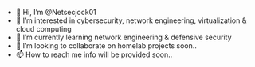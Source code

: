 - 👋 Hi, I’m @Netsecjock01
- 👀 I’m interested in cybersecurity, network engineering, virtualization & cloud computing
- 🌱 I’m currently learning network engineering & defensive security
- 💞️ I’m looking to collaborate on homelab projects soon..
- 📫 How to reach me info will be provided soon..

<!---
Netsecjock01/Netsecjock01 is a ✨ special ✨ repository because its `README.md` (this file) appears on your GitHub profile.
You can click the Preview link to take a look at your changes.
--->


